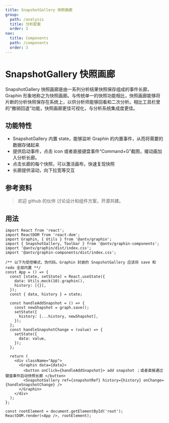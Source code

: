 ```yaml
---
title: SnapshotGallery 快照画廊
group:
  path: /analysis
  title: 分析配套
  order: 3
nav:
  title: Components
  path: /components
  order: 3
---
```


# SnapshotGallery 快照画廊

SnapshotGallery 快照画廊是由一系列分析结果快照保存组成的事件长廊，Graphin 形象地称之为快照画廊。与传统单一的快照功能相比，快照画廊能够将片断的分析快照保存在系统上，以供分析师能够回看和二次分析。相比工具栏里的“撤销回退”功能，快照画廊更佳可视化，与分析系统集成度更佳。

## 功能特性

- SnapshotGallery 内置 state，能够监听 Graphin 的内置事件，从而将需要的数据存储起来
- 提供启动事件，点击 icon 或者直接键盘事件“Command+G”截图，缓动画加入分析长廊。
- 点击长廊的每个快照，可以激活画布，快速复现快照
- 长廊提供滚动，向下拉宽等交互

## 参考资料

> 欢迎 github 的伙伴 讨论设计和组件方案，开源共建。

## 用法

```tsx | pure
import React from 'react';
import ReactDOM from 'react-dom';
import Graphin, { Utils } from '@antv/graphin';
import { SnapshotGallery, Toolbar } from '@antv/graphin-components';
import '@antv/graphin/dist/index.css';
import '@antv/graphin-components/dist/index.css';

/** 以下为受控模式，伪代码。Graphin 封装的 SnapshotGallery 应该将 save 和 redo 全部内置 **/
const App = () => {
  const [state, setState] = React.useState({
    data: Utils.mock(10).graphin(),
    history: [{}],
  });
  const { data, history } = state;

  const handleAddSnapshot = () => {
    const newShapshot = graph.save();
    setState({
      history: [...history, newShapshot],
    });
  };
  const handleSnapshotChange = (value) => {
    setState({
      data: value,
    });
  };

  return (
    <div className="App">
      <Graphin data={data}>
        <button onClick={handleAddSnapshot}> add snapshot ；或者直接通过键盘事件启动快照长廊 </button>
        <SnapshotGallery ref={snapshotRef} history={history} onChange={handleSnapshotChange} />
      </Graphin>
    </div>
  );
};

const rootElement = document.getElementById('root');
ReactDOM.render(<App />, rootElement);
```
